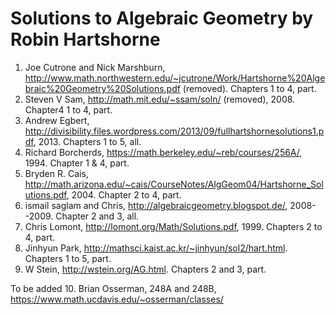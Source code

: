Solutions to Algebraic Geometry by Robin Hartshorne
===================================================

  1. Joe Cutrone and Nick Marshburn, http://www.math.northwestern.edu/~jcutrone/Work/Hartshorne%20Algebraic%20Geometry%20Solutions.pdf (removed). Chapters 1 to 4, part.
  2. Steven V Sam, http://math.mit.edu/~ssam/soln/ (removed), 2008. Chapter4 1 to 4, part.
  3. Andrew Egbert, http://divisibility.files.wordpress.com/2013/09/fullhartshornesolutions1.pdf, 2013. Chapters 1 to 5, all.
  4. Richard Borcherds, https://math.berkeley.edu/~reb/courses/256A/, 1994. Chapter 1 & 4, part.
  5. Bryden R. Cais, http://math.arizona.edu/~cais/CourseNotes/AlgGeom04/Hartshorne_Solutions.pdf, 2004. Chapter 2 to 4, part.
  6. ismail saglam and Chris, http://algebraicgeometry.blogspot.de/, 2008--2009. Chapter 2 and 3, all.
  7. Chris Lomont, http://lomont.org/Math/Solutions.pdf, 1999. Chapters 2 to 4, part.
  8. Jinhyun Park, http://mathsci.kaist.ac.kr/~jinhyun/sol2/hart.html. Chapters 1 to 5, part.
  9. W Stein, http://wstein.org/AG.html. Chapters 2 and 3, part. 
  
To be added
  10. Brian Osserman, 248A and 248B, https://www.math.ucdavis.edu/~osserman/classes/
